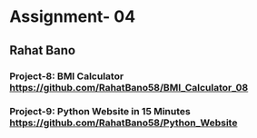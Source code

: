 # Assignment- 04
## Rahat Bano 
### Project-8: BMI Calculator https://github.com/RahatBano58/BMI_Calculator_08
### Project-9: Python Website in 15 Minutes https://github.com/RahatBano58/Python_Website
